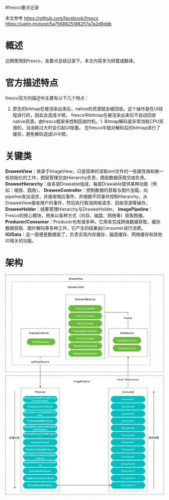 #fresco要点记录
>  
 本文参考 https://github.com/facebook/fresco https://juejin.im/post/5a7568825188257a7a2d9ddb 


# 概述

近期使用到fresco，各要点总结记录下。本文内容多为转载或翻译。

# 官方描述特点

fresco官方的描述中主要有以下几个特点：
1. 原生的bitmap在被渲染出来后，native的资源就会被回收。这个操作是在UI线程进行的，因此会造成卡顿。 fresco中bitmap在被渲染出来后不自动回收native资源，由fresco框架来控制回收时机。1. Bitmap解码是非常消耗CPU资源的，当消耗过大时会引起UI阻塞。 在fresco中就对解码后的bitmap进行了缓存，避免解码造成UI卡顿。
# 关键类

**DraweeView**：继承于ImageView，只是简单的读取xml文件的一些属性值和做一些初始化的工作，图层管理交由Hierarchy负责，图层数据获取交由负责。 **DraweeHierarchy**：由多层Drawable组成，每层Drawable提供某种功能（例如：缩放、圆角）。 **DraweeController**：控制数据的获取与图片加载，向pipeline发出请求，并接收相应事件，并根据不同事件控制Hierarchy，从DraweeView接收用户的事件，然后执行取消网络请求、回收资源等操作。 **DraweeHolder**：统筹管理Hierarchy与DraweeHolder。 **ImagePipeline**：Fresco的核心模块，用来以各种方式（内存、磁盘、网络等）获取图像。 **Producer/Consumer**：Producer也有很多种，它用来完成网络数据获取，缓存数据获取、图片解码等多种工作，它产生的结果由Consumer进行消费。 **IO/Data**：这一层便是数据层了，负责实现内存缓存、磁盘缓存、网络缓存和其他IO相关的功能。

# 架构

<img src="https://raw.githubusercontent.com/Double2hao/xujiajia_blog/main/img/16210039903230.png" alt="在这里插入图片描述">